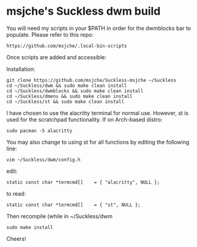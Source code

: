 # msjche's Suckless dwm build

You will need my scripts in your $PATH in order for the dwmblocks bar to populate.  Please refer to this repo:

	https://github.com/msjche/.local-bin-scripts

Once scripts are added and accessible:

Installation:

	git clone https://github.com/msjche/Suckless-msjche ~/Suckless
	cd ~/Suckless/dwm && sudo make clean install
	cd ~/Suckless/dwmblocks && sudo make clean install
	cd ~/Suckless/dmenu && sudo make clean install
	cd ~/Suckless/st && sudo make clean install

I have chosen to use the alacritty terminal for normal use.  However, st is used for the scratchpad functionality.  If on Arch-based distro:

	sudo pacman -S alacritty

You may also change to using st for all functions by editing the following line:

	vim ~/Suckless/dwm/config.h

edit:

	static const char *termcmd[]	= { "alacritty", NULL };

to read:

	static const char *termcmd[]	= { "st", NULL };

Then recompile (while in ~/Suckless/dwm

	sudo make install

Cheers!
